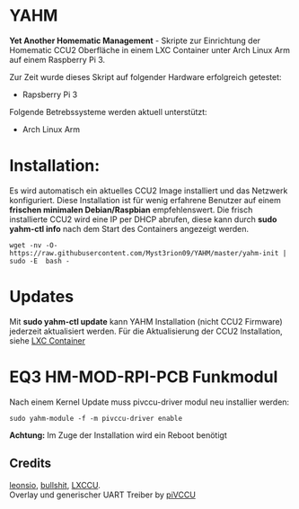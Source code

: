
# YAHM
**Yet Another Homematic Management** - Skripte zur Einrichtung der Homematic CCU2 Oberfläche in einem LXC Container unter Arch Linux Arm auf einem Raspberry Pi 3.

Zur Zeit wurde dieses Skript auf folgender Hardware erfolgreich getestet:
* Rapsberry Pi 3

Folgende Betrebssysteme werden aktuell unterstützt:
* Arch Linux Arm

# Installation:

Es wird automatisch ein aktuelles CCU2 Image installiert und das Netzwerk konfiguriert. Diese Installation ist für wenig erfahrene Benutzer auf einem **frischen minimalen Debian/Raspbian** empfehlenswert.  Die frisch installierte CCU2 wird eine IP per DHCP abrufen, diese kann durch **sudo yahm-ctl info** nach dem Start des Containers angezeigt werden.

```
wget -nv -O- https://raw.githubusercontent.com/Myst3rion09/YAHM/master/yahm-init | sudo -E  bash -
```

# Updates
Mit **sudo yahm-ctl update** kann YAHM Installation (nicht CCU2 Firmware) jederzeit aktualisiert werden. Für die Aktualisierung der CCU2 Installation, siehe [LXC Container](https://github.com/leonsio/YAHM/wiki/YAHM-LXC)


# EQ3 HM-MOD-RPI-PCB Funkmodul
Nach einem Kernel Update muss pivccu-driver modul neu installier werden:

```
sudo yahm-module -f -m pivccu-driver enable
```

**Achtung:** Im Zuge der Installation wird ein Reboot benötigt

## Credits
[leonsio](https://github.com/leonsio/YAHM), [bullshit](https://github.com/bullshit/lxccu), [LXCCU](http://www.lxccu.com).<br >
Overlay und generischer UART Treiber by [piVCCU](https://github.com/alexreinert/piVCCU)
